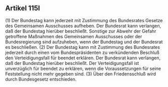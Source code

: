 ## Artikel 115l

(1) Der Bundestag kann jederzeit mit Zustimmung des Bundesrates Gesetze des Gemeinsamen Ausschusses aufheben. Der Bundesrat kann verlangen, daß der Bundestag hierüber beschließt. Sonstige zur Abwehr der Gefahr getroffene Maßnahmen des Gemeinsamen Ausschusses oder der Bundesregierung sind aufzuheben, wenn der Bundestag und der Bundesrat es beschließen.
(2) Der Bundestag kann mit Zustimmung des Bundesrates jederzeit durch einen vom Bundespräsidenten zu verkündenden Beschluß den Verteidigungsfall für beendet erklären. Der Bundesrat kann verlangen, daß der Bundestag hierüber beschließt. Der Verteidigungsfall ist unverzüglich für beendet zu erklären, wenn die Voraussetzungen für seine Feststellung nicht mehr gegeben sind.
(3) Über den Friedensschluß wird durch Bundesgesetz entschieden.


